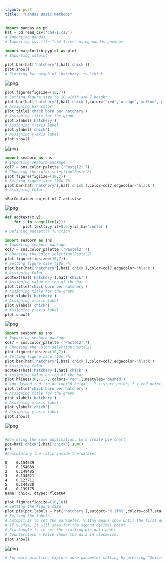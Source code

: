 ```yaml
---
layout: post
title:  "Pandas Basic Methods"
---
```

    
```python
import pandas as pd
hat = pd.read_csv('ch4-1.csv')
# Importing pandas
# Importing csv file "ch4-1.csv" using pandas package
```


```python
import matplotlib.pyplot as plot
# Importing matplot
```


```python
plot.bar(hat['hatchery'],hat['chick'])
plot.show()
# Plotting bar graph of 'hatchery' vs 'chick'
```


    
![png](output_2_0.png)
    



```python
plot.figure(figsize=(10,7))
# Setting figure size to 10 width and 7 height
plot.bar(hat['hatchery'],hat['chick'],color=('red','orange','yellow','green','blue','navy','purple'))
# Assigning bar color
plot.title('chick born per hatchery')
# Assigning title for the graph
plot.xlabel('hatchery')
# Assigning x-axis label
plot.ylabel('chick')
# Assigning y-axis label
plot.show()
```


    
![png](output_3_0.png)
    



```python
import seaborn as sns
# Importing seaborn package
col7 = sns.color_palette ('Pastel2',7)
# Choosing the color selection(Pastel2)
plot.figure(figsize=(10,7))
# Setting figure size (10w,7h)
plot.bar(hat['hatchery'],hat['chick'],color=col7,edgecolor='black')
# Assigning Color
```




    <BarContainer object of 7 artists>




    
![png](output_4_1.png)
    



```python
def addtext(x,y):
    for i in range(len(x)):
        plot.text(i,y[i]+0.5,y[i],ha='center')
# Defining addtext() function
```


```python
import seaborn as sns
# Importing seaborn package
col7 = sns.color_palette ('Pastel2',7)
# Choosing the color selection(Pastel2)
plot.figure(figsize=(10,7))
# Setting figure size (10w,7h)
plot.bar(hat['hatchery'],hat['chick'],color=col7,edgecolor='black')
# Assigning Color
addtext(hat['hatchery'],hat['chick'])
# Assigning value on top of the bar
plot.title('chick born per hatchery')
# Assigning title for the graph
plot.xlabel('hatchery')
# Assigning x-axis label
plot.ylabel('chick')
# Assigning y-axis label
plot.show()
```


    
![png](output_6_0.png)
    



```python
import seaborn as sns
# Importing seaborn package
col7 = sns.color_palette ('Pastel2',7)
# Choosing the color selection(Pastel2)
plot.figure(figsize=(10,7))
# Setting figure size (10w,7h)
plot.bar(hat['hatchery'],hat['chick'],color=col7,edgecolor='black')
# Assigning Color
addtext(hat['hatchery'],hat['chick'])
# Assigning value on top of the bar
plot.hlines(30,-1,7, colors='red',linestyles='dashed')
# Add dashed red lin on top(30 height, -1 x-start point, 7 x-end point)
plot.title('chick born per hatchery')
# Assigning title for the graph
plot.xlabel('hatchery')
# Assigning x-axis label
plot.ylabel('chick')
# Assigning y-axis label
plot.show()
```


    
![png](output_7_0.png)
    



```python

```


```python
#Now using the same application, Lets create pie chart
pct=hat['chick']/hat['chick'].sum()
pct
#Calculating the ratio inside the dataset
```




    0    0.154639
    1    0.154639
    2    0.149485
    3    0.134021
    4    0.123711
    5    0.144330
    6    0.139175
    Name: chick, dtype: float64




```python
plot.figure(figsize=(10,10))
# Setting the figure size
plot.pie(pct,labels = hat['hatchery'],autopct='%.1f%%',colors=col7,startangle=90,counterclock=False)
# Setting the labels.
# Autopct is to set the parameter. %.1f%% means show until the first decimal point. 
# If %.2f$$, it will show for the second decimal point
# Startangle is to set the starting pie data angle
# Counterclock = False shows the data in clockwise.
plot.show()
```


    
![png](output_10_0.png)
    



```python
# For more practice, explore more parameter setting by pressing "Shift+Tab" for the following line. 
```
